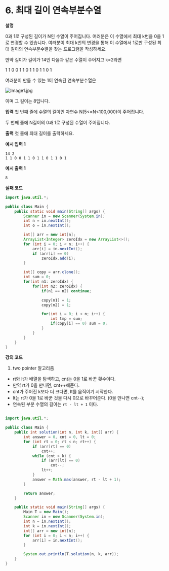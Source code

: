 # 6. 최대 길이 연속부분수열

**설명**

0과 1로 구성된 길이가 N인 수열이 주어집니다. 여러분은 이 수열에서 최대 k번을 0을 1로 변경할 수 있습니다. 여러분이 최대 k번의 변경을 통해 이 수열에서 1로만 구성된 최대 길이의 연속부분수열을 찾는 프로그램을 작성하세요.

만약 길이가 길이가 14인 다음과 같은 수열이 주어지고 k=2라면

1 1 0 0 1 1 0 1 1 0 1 1 0 1

여러분이 만들 수 있는 1이 연속된 연속부분수열은

![Image1.jpg](https://cote.inflearn.com/public/upload/19123bb35c.jpg)

이며 그 길이는 8입니다.

**입력**
첫 번째 줄에 수열의 길이인 자연수 N(5<=N<100,000)이 주어집니다.

두 번째 줄에 N길이의 0과 1로 구성된 수열이 주어집니다.

**출력**
첫 줄에 최대 길이를 출력하세요.

**예시 입력 1**

```
14 2
1 1 0 0 1 1 0 1 1 0 1 1 0 1
```

**예시 출력 1**

```
8
```

**실패 코드**

```java
import java.util.*;

public class Main {
    public static void main(String[] args) {
        Scanner in = new Scanner(System.in);
        int n = in.nextInt();
        int o = in.nextInt();

        int[] arr = new int[n];
        ArrayList<Integer> zeroIdx = new ArrayList<>();
        for (int i = 0; i < n; i++) {
            arr[i] = in.nextInt();
            if (arr[i] == 0)
                zeroIdx.add(i);
        }

        int[] copy = arr.clone();
        int sum = 0;
        for(int n1: zeroIdx) {
            for(int n2: zeroIdx) {
                if(n1 == n2) continue;

                copy[n1] = 1;
                copy[n2] = 1;

                for(int i = 0; i < n; i++) {
                    int tmp = sum;
                    if(copy[i] == 0) sum = 0;
                }
            }
        }
    }
}

```

**강의 코드**

1. two pointer 알고리즘

- rt와 lt가 배열을 탐색하고, cnt는 0을 1로 바꾼 횟수이다.
- 만약 rt가 0을 만나면, cnt++해준다.
- cnt가 주어진 k보다 더 크다면, lt를 움직이기 시작한다.
- lt는 rt가 0을 1로 바꾼 것을 다시 0으로 바꾸어준다. (0을 만나면 cnt--);
- 연속된 부분 수열의 길이는 `rt - lt + 1` 이다.

```java

import java.util.*;

public class Main {
    public int solution(int n, int k, int[] arr) {
        int answer = 0, cnt = 0, lt = 0;
        for (int rt = 0; rt < n; rt++) {
            if (arr[rt] == 0)
                cnt++;
            while (cnt > k) {
                if (arr[lt] == 0)
                    cnt--;
                lt++;
            }
            answer = Math.max(answer, rt - lt + 1);
        }

        return answer;
    }

    public static void main(String[] args) {
        Main T = new Main();
        Scanner in = new Scanner(System.in);
        int n = in.nextInt();
        int k = in.nextInt();
        int[] arr = new int[n];
        for (int i = 0; i < n; i++) {
            arr[i] = in.nextInt();
        }

        System.out.println(T.solution(n, k, arr));
    }
}
```
